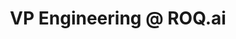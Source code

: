 ---
draft: false
name: "Praveen Koka"
title: "VP Engineering @ ROQ.ai"
socialUrl: "https://www.linkedin.com/in/praveenkoka"
companyUrl: "https://www.roq.ai/"
quote: "Fantastic community with actionable insights."
avatar: {
    src: "avatars/praveen.jpg",
    alt: "Praveen"
}
publishDate: "2022-11-09 15:39"
---